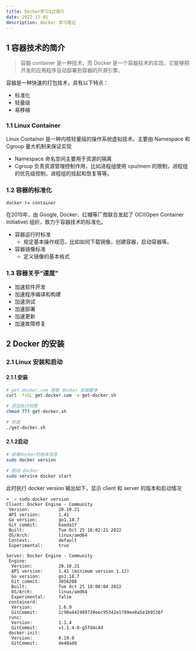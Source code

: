 ```yaml
---
title: Docker学习1之简介
date: 2022-12-01
description: docker 学习笔记
---
```

## 1 容器技术的简介

> 容器 container 是一种技术，而 Docker 是一个容器技术的实现，它能够把开发的应用程序自动部署到容器的开源引擎。

容器是一种快速的打包技术，具有以下特点：
- 标准化
- 轻量级
- 易移植

### 1.1 Linux Container

Linux Container 是一种内核轻量级的操作系统虚拟技术。主要由 Namespace 和 Cgroup 量大机制来保证实现

- Namespace 命名空间主要用于资源的隔离
- Cgroup 负责资源管理控制作用，比如进程组使用 cpu/mem 的限制，进程组的优先级控制，进程组的挂起和恢复等等。

### 1.2 容器的标准化

`docker != container`

在2015年，由 Google, Docker、红帽等厂商联合发起了 OCI(Open Container Initiative) 组织，致力于容器技术的标准化。
	
- 容器运行时标准
	- 规定基本操作规范，比如如何下载镜像，创建容器，启动容器等。
- 容器镜像标准
	- 定义镜像的基本格式
	
### 1.3 容器关乎“速度”

- 加速软件开发
- 加速程序编译和构建
- 加速测试
- 加速部署
- 加速更新
- 加速故障修复

## 2 Docker 的安装

### 2.1 Linux 安装和启动

#### 2.1.1 安装

```bash
# get.docker.com 获取 docker 安装脚本
curl -fsSL get.docker.com -o get-docker.sh

# 添加执行权限
chmod 777 get-docker.sh

# 安装
./get-docker.sh

```
#### 2.1.2启动

```bash
# 查看docker的版本信息
sudo docker version

# 启动 docker
sudo service docker start
```

此时执行 docker version 输出如下，显示 client 和 server 的版本和启动情况
```log
➜  ~ sudo docker version
Client: Docker Engine - Community
 Version:           20.10.21
 API version:       1.41
 Go version:        go1.18.7
 Git commit:        baeda1f
 Built:             Tue Oct 25 18:02:21 2022
 OS/Arch:           linux/amd64
 Context:           default
 Experimental:      true

Server: Docker Engine - Community
 Engine:
  Version:          20.10.21
  API version:      1.41 (minimum version 1.12)
  Go version:       go1.18.7
  Git commit:       3056208
  Built:            Tue Oct 25 18:00:04 2022
  OS/Arch:          linux/amd64
  Experimental:     false
 containerd:
  Version:          1.6.9
  GitCommit:        1c90a442489720eec95342e1789ee8a5e1b9536f
 runc:
  Version:          1.1.4
  GitCommit:        v1.1.4-0-g5fd4c4d
 docker-init:
  Version:          0.19.0
  GitCommit:        de40ad0
```